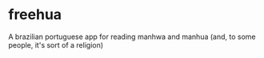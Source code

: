 # freehua
A brazilian portuguese app for reading manhwa and manhua (and, to some people, it's sort of a religion)

